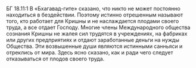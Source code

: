 БГ 18.11:1	В «Бхагавад-гите» сказано, что никто не может постоянно находиться в бездействии. Поэтому истинно отрешенным называют того, кто работает для Кришны и не наслаждается плодами своего труда, а все отдает Господу. Многие члены Международного общества сознания Кришны не жалея сил трудятся в учреждениях, на фабриках или других предприятиях и отдают заработанные деньги на нужды Общества. Эти возвышенные души являются истинными санньяси и отреклись от мира. Здесь ясно сказано, как и ради чего следует отказываться от плодов своего труда.